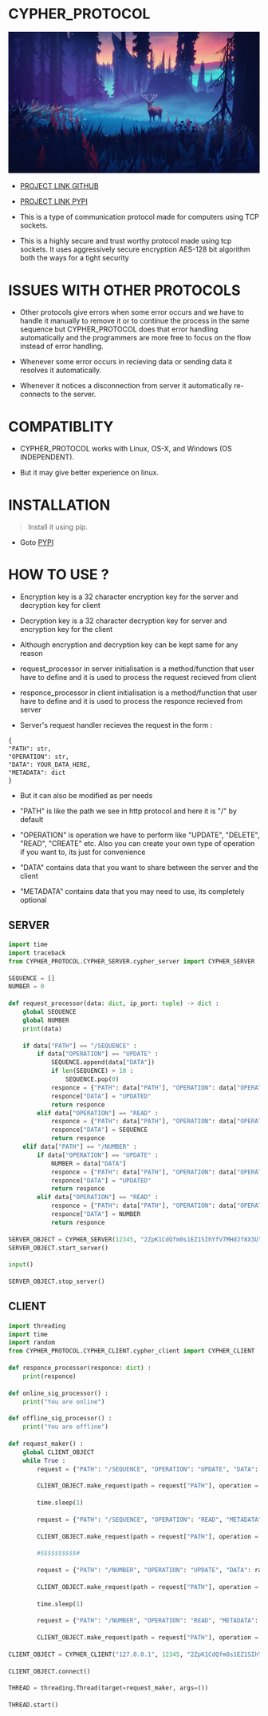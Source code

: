 # CYPHER_PROTOCOL

![](ZZZ/ZZZ.jpg)

* [PROJECT LINK GITHUB](https://github.com/P-Y-R-O-B-O-T/CYPHER_PROTOCOL)
* [PROJECT LINK PYPI](https://pypi.org/project/cypher-protocol-P-Y-R-O-B-O-T/)

* This is a type of communication protocol made for computers using TCP sockets.

* This is a highly secure and trust worthy protocol made using tcp sockets. It uses aggressively secure encryption AES-128 bit algorithm both the ways for a tight security

# ISSUES WITH OTHER PROTOCOLS

* Other protocols give errors when some error occurs and we have to handle it manually to remove it or to continue the process in the same sequence but CYPHER_PROTOCOL does that error handling automatically and the programmers are more free to focus on the flow instead of error handling.

* Whenever some error occurs in recieving data or sending data it resolves it automatically.

* Whenever it notices a disconnection from server it automatically re-connects to the server.

# COMPATIBLITY

* CYPHER_PROTOCOL works with Linux, OS-X, and Windows (OS INDEPENDENT).

* But it may give better experience on linux.

# INSTALLATION

> Install it using pip.

* Goto [PYPI](https://pypi.org/project/cypher-protocol-P-Y-R-O-B-O-T/)

# HOW TO USE ?

* Encryption key is a 32 character encryption key for the server and decryption key for client
* Decryption key is a 32 character decryption key for server and encryption key for the client
* Although encryption and decryption key can be kept same for any reason
* request_processor in server initialisation is a method/function that user have to define and it is used to process the request recieved from client
* responce_processor in client initialisation is a method/function that user have to define and it is used to process the responce recieved from server

* Server's request handler recieves the request in the form :

```
{
"PATH": str,
"OPERATION": str,
"DATA": YOUR_DATA_HERE,
"METADATA": dict
}
```

* But it can also be modified as per needs

* "PATH" is like the path we see in http protocol and here it is "/" by default
* "OPERATION" is operation we have to perform like "UPDATE", "DELETE", "READ", "CREATE" etc. Also you can create your own type of operation if you want to, its just for convenience
* "DATA" contains data that you want to share between the server and the client
* "METADATA" contains data that you may need to use, its completely optional

## SERVER

```python
import time
import traceback
from CYPHER_PROTOCOL.CYPHER_SERVER.cypher_server import CYPHER_SERVER

SEQUENCE = []
NUMBER = 0

def request_processor(data: dict, ip_port: tuple) -> dict :
    global SEQUENCE
    global NUMBER
    print(data)

    if data["PATH"] == "/SEQUENCE" :
        if data["OPERATION"] == "UPDATE" :
            SEQUENCE.append(data["DATA"])
            if len(SEQUENCE) > 10 :
                SEQUENCE.pop(0)
            responce = {"PATH": data["PATH"], "OPERATION": data["OPERATION"], "METADATA": data["METADATA"]}
            responce["DATA"] = "UPDATED"
            return responce
        elif data["OPERATION"] == "READ" :
            responce = {"PATH": data["PATH"], "OPERATION": data["OPERATION"], "METADATA": data["METADATA"]}
            responce["DATA"] = SEQUENCE
            return responce
    elif data["PATH"] == "/NUMBER" :
        if data["OPERATION"] == "UPDATE" :
            NUMBER = data["DATA"]
            responce = {"PATH": data["PATH"], "OPERATION": data["OPERATION"], "METADATA": data["METADATA"]}
            responce["DATA"] = "UPDATED"
            return responce
        elif data["OPERATION"] == "READ" :
            responce = {"PATH": data["PATH"], "OPERATION": data["OPERATION"], "METADATA": data["METADATA"]}
            responce["DATA"] = NUMBER
            return responce

SERVER_OBJECT = CYPHER_SERVER(12345, "2ZpK1CdQfm0s1EZ1SIhYfV7MHdJf8X3U", "2ZpK1CdQfm0s1EZ1SIhYfV7MHdJf8X3U", request_handler=request_processor, recv_buffer=1024*1024*8, tranamission_buffer=1024*1024*2, timeout=120, debug1=True, debug2=True)
SERVER_OBJECT.start_server()

input()

SERVER_OBJECT.stop_server()
```

## CLIENT

```python
import threading
import time
import random
from CYPHER_PROTOCOL.CYPHER_CLIENT.cypher_client import CYPHER_CLIENT

def responce_processor(responce: dict) :
    print(responce)

def online_sig_processor() :
    print("You are online")

def offline_sig_processor() :
    print("You are offline")

def request_maker() :
    global CLIENT_OBJECT
    while True :
        request = {"PATH": "/SEQUENCE", "OPERATION": "UPDATE", "DATA": random.randint(0,1000), "METADATA": {}}

        CLIENT_OBJECT.make_request(path = request["PATH"], operation = request["OPERATION"], data = request["DATA"], metadata = request["METADATA"])

        time.sleep(1)

        request = {"PATH": "/SEQUENCE", "OPERATION": "READ", "METADATA": {}}

        CLIENT_OBJECT.make_request(path = request["PATH"], operation = request["OPERATION"], metadata = request["METADATA"])

        #$$$$$$$$$$#

        request = {"PATH": "/NUMBER", "OPERATION": "UPDATE", "DATA": random.randint(0,1000), "METADATA": {}}

        CLIENT_OBJECT.make_request(path = request["PATH"], operation = request["OPERATION"], data = request["DATA"], metadata = request["METADATA"])

        time.sleep(1)

        request = {"PATH": "/NUMBER", "OPERATION": "READ", "METADATA": {}}

        CLIENT_OBJECT.make_request(path = request["PATH"], operation = request["OPERATION"], metadata = request["METADATA"])

CLIENT_OBJECT = CYPHER_CLIENT("127.0.0.1", 12345, "2ZpK1CdQfm0s1EZ1SIhYfV7MHdJf8X3U", "2ZpK1CdQfm0s1EZ1SIhYfV7MHdJf8X3U", responce_processor, offline_signal_processor=offline_sig_processor, online_signal_processor=online_sig_processor, recv_buffer=1024*1024*8, tranamission_buffer=1024*1024*2, timeout=60)

CLIENT_OBJECT.connect()

THREAD = threading.Thread(target=request_maker, args=())

THREAD.start()
```
